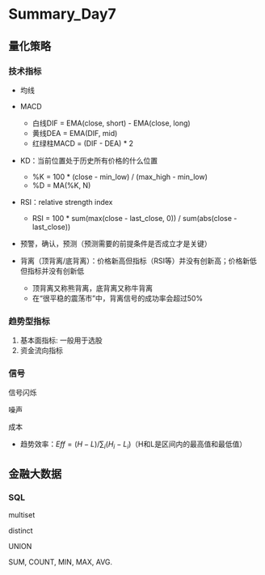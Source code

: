 # Summary_Day7

## 量化策略

### 技术指标

- 均线
- MACD
  - 白线DIF = EMA(close, short) - EMA(close, long) 
  - 黄线DEA = EMA(DIF, mid) 
  - 红绿柱MACD = (DIF - DEA) * 2 
- KD：当前位置处于历史所有价格的什么位置
  - %K = 100 * (close - min_low) / (max_high - min_low)
  - %D = MA(%K, N)
- RSI：relative strength index
  - RSI = 100 * sum(max(close - last_close, 0)) / sum(abs(close - last_close))

- 预警，确认，预测（预测需要的前提条件是否成立才是关键）
- 背离（顶背离/底背离）：价格新高但指标（RSI等）并没有创新高；价格新低但指标并没有创新低
  - 顶背离又称熊背离，底背离又称牛背离
  - 在“很平稳的震荡市”中，背离信号的成功率会超过50%

### 趋势型指标

1. 基本面指标: 一般用于选股
2. 资金流向指标

### 信号

信号闪烁

噪声

成本

- 趋势效率：$Eff = (H - L) / \sum_i (H_i - L_i)$（H和L是区间内的最高值和最低值）



## 金融大数据

### SQL

multiset

distinct

UNION

SUM, COUNT, MIN, MAX, AVG.